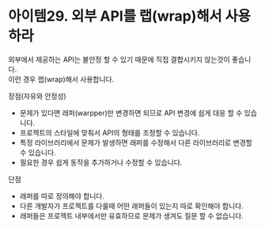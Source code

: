 # 아이템29. 외부 API를 랩(wrap)해서 사용하라
외부에서 제공하는 API는 불안정 할 수 있기 때문에 직접 결합시키지 않는것이 좋습니다.<br>
이런 경우 랩(wrap)해서 사용합니다.

장점(자유와 안정성)
- 문제가 있다면 래퍼(warpper)만 변경하면 되므로 API 변경에 쉽게 대응 할 수 있습니다.
- 프로젝트의 스타일에 맞춰서 API의 형태를 조정할 수 있습니다.
- 특정 라이브러리에서 문제가 발생하면 래퍼를 수정해서 다른 라이브러리로 변경할 수 있습니다.
- 필요한 경우 쉽게 동작을 추가하거나 수정할 수 있습니다.

단점
- 래퍼를 따로 정의해야 합니다.
- 다른 개발자가 프로젝트를 다룰때 어떤 래퍼들이 있는지 따로 확인해야 합니다.
- 래퍼들은 프로젝트 내부에서만 유효하므로 문제가 생겨도 질문 할 수 없습니다.

